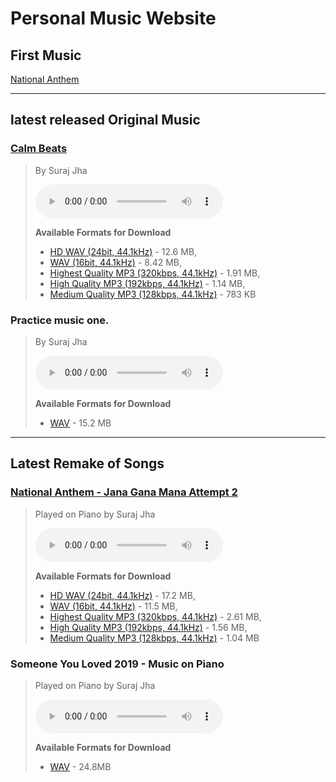 # Personal Music Website

## First Music
[National Anthem](./files/jana-gana-mana)

---

## latest released Original Music

### [Calm Beats](./files/calm-beats/)

> By Suraj Jha
>
> <audio controls>
>   <source src="./files/calm-beats/Calm Beats - Suraj's Original (MP3 320kbps, 44.1kHz).mp3" type="audio/mp3">
> </audio>
> 
> **Available Formats for Download**
> - <a href="./files/calm-beats/Calm Beats - Suraj's Original (HD WAV 24bit, 44.1kHz).wav" download>HD WAV (24bit, 44.1kHz)</a> - 12.6 MB, 
> - <a href="./files/calm-beats/Calm Beats - Suraj's Original (WAV 16bit, 44.1kHz).wav" download>WAV (16bit, 44.1kHz)</a> - 8.42 MB, 
> - <a href="./files/calm-beats/Calm Beats - Suraj's Original (MP3 320kbps, 44.1kHz).mp3" download>Highest Quality MP3 (320kbps, 44.1kHz)</a> - 1.91 MB, 
> - <a href="./files/calm-beats/Calm Beats - Suraj's Original (MP3 192kbps, 44.1kHz).mp3" download>High Quality MP3 (192kbps, 44.1kHz)</a> - 1.14 MB, 
> - <a href="./files/calm-beats/Calm Beats - Suraj's Original (MP3 128kbps, 44.1kHz).mp3" download>Medium Quality MP3 (128kbps, 44.1kHz)</a> - 783 KB

### Practice music one.

> By Suraj Jha
>
> <audio controls>
>   <source src="./suraj originals music1.wav">
> </audio>
> 
> **Available Formats for Download**
> - <a href="./suraj originals music1.wav" download>WAV</a> - 15.2 MB

---

## Latest Remake of Songs

### [National Anthem - Jana Gana Mana Attempt 2](./files/jana-gana-mana/)

> Played on Piano by Suraj Jha
>
> <audio controls>
>   <source src="./files/jana-gana-mana/Jana Gana Mana - Suraj's attempt 2 (MP3 320kbps, 44.1kHz).mp3">
> </audio>
> 
> **Available Formats for Download**
> - <a href="./files/jana-gana-mana/Jana Gana Mana - Suraj's attempt 2 (HD WAV 24bit, 44.1kHz).wav" download>HD WAV (24bit, 44.1kHz)</a> - 17.2 MB, 
> - <a href="./files/jana-gana-mana/Jana Gana Mana - Suraj's attempt 2 (WAV 16bit, 44.1kHz).wav" download>WAV (16bit, 44.1kHz)</a> - 11.5 MB, 
> - <a href="./files/jana-gana-mana/Jana Gana Mana - Suraj's attempt 2 (MP3 320kbps, 44.1kHz).mp3" download>Highest Quality MP3 (320kbps, 44.1kHz)</a> - 2.61 MB, 
> - <a href="./files/jana-gana-mana/Jana Gana Mana - Suraj's attempt 2 (MP3 192kbps, 44.1kHz).mp3" download>High Quality MP3 (192kbps, 44.1kHz)</a> - 1.56 MB, 
> - <a href="./files/jana-gana-mana/Jana Gana Mana - Suraj's attempt 2 (MP3 128kbps, 44.1kHz).mp3" download>Medium Quality MP3 (128kbps, 44.1kHz)</a> - 1.04 MB


### Someone You Loved 2019 - Music on Piano

> Played on Piano by Suraj Jha
>
> <audio controls>
>   <source src="./files/someone-you-loved/Someone You Loved - music on piano by Suraj.wav">
> </audio>
>
>  **Available Formats for Download**
> - <a href="./files/someone-you-loved/Someone You Loved - music on piano by Suraj.wav">WAV</a> - 24.8MB
